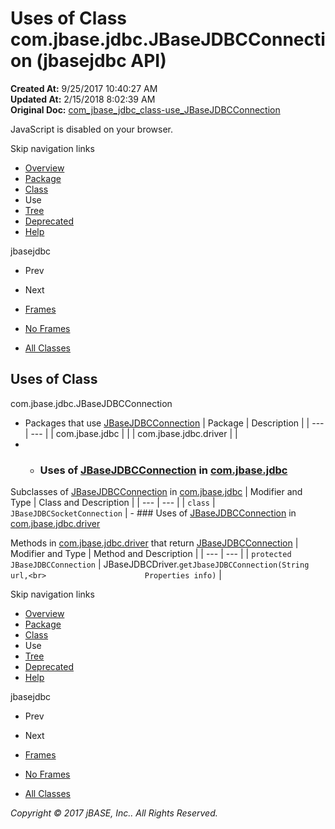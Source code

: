 # Uses of Class com.jbase.jdbc.JBaseJDBCConnection (jbasejdbc   API)

**Created At:** 9/25/2017 10:40:27 AM  
**Updated At:** 2/15/2018 8:02:39 AM  
**Original Doc:** [com_jbase_jdbc_class-use_JBaseJDBCConnection](https://docs.jbase.com/39229-class-use/com_jbase_jdbc_class-use_JBaseJDBCConnection)  

<!--<br>    try {<br>        if (location.href.indexOf('is-external=true') == -1) {<br>            parent.document.title="Uses of Class com.jbase.jdbc.JBaseJDBCConnection (jbasejdbc   API)";<br>        }<br>    }<br>    catch(err) {<br>    }<br>//-->
JavaScript is disabled on your browser.

Skip navigation links

- [Overview](../../../../overview-summary.html)
- [Package](/39228-jdbc/com_jbase_jdbc_package-summary)
- [Class](/39228-jdbc/com_jbase_jdbc_jbasejdbcconnection "class in com.jbase.jdbc")
- Use
- [Tree](/39228-jdbc/com_jbase_jdbc_package-tree)
- [Deprecated](../../../../deprecated-list.html)
- [Help](../../../../help-doc.html)


jbasejdbc <br>

- Prev
- Next


- [Frames](../../../../index.html?com/jbase/jdbc/class-use//39229-class-use/com_jbase_jdbc_class-use_JBaseJDBCConnection)
- [No Frames](/39229-class-use/com_jbase_jdbc_class-use_JBaseJDBCConnection)


- [All Classes](../../../../allclasses-noframe.html)


<!--<br>  allClassesLink = document.getElementById("allclasses\_navbar\_top");<br>  if(window==top) {<br>    allClassesLink.style.display = "block";<br>  }<br>  else {<br>    allClassesLink.style.display = "none";<br>  }<br>  //-->

## Uses of Class
com.jbase.jdbc.JBaseJDBCConnection

- Packages that use [JBaseJDBCConnection](/39228-jdbc/com_jbase_jdbc_jbasejdbcconnection "class in com.jbase.jdbc") | Package | Description |
| --- | --- |
| com.jbase.jdbc |   |
| com.jbase.jdbc.driver |   |
- - ### Uses of [JBaseJDBCConnection](/39228-jdbc/com_jbase_jdbc_jbasejdbcconnection "class in com.jbase.jdbc") in [com.jbase.jdbc](/39228-jdbc/com_jbase_jdbc_package-summary)


Subclasses of [JBaseJDBCConnection](/39228-jdbc/com_jbase_jdbc_jbasejdbcconnection "class in com.jbase.jdbc") in [com.jbase.jdbc](/39228-jdbc/com_jbase_jdbc_package-summary) | Modifier and Type | Class and Description |
| --- | --- |
| `class` | `JBaseJDBCSocketConnection`  |
    - ### Uses of [JBaseJDBCConnection](/39228-jdbc/com_jbase_jdbc_jbasejdbcconnection "class in com.jbase.jdbc") in [com.jbase.jdbc.driver](/39230-driver/com_jbase_jdbc_driver_package-summary)


Methods in [com.jbase.jdbc.driver](/39230-driver/com_jbase_jdbc_driver_package-summary) that return [JBaseJDBCConnection](/39228-jdbc/com_jbase_jdbc_jbasejdbcconnection "class in com.jbase.jdbc") | Modifier and Type | Method and Description |
| --- | --- |
| `protected JBaseJDBCConnection` | JBaseJDBCDriver.`getJbaseJDBCConnection(String url,<br>                      Properties info)`  |

Skip navigation links

- [Overview](../../../../overview-summary.html)
- [Package](/39228-jdbc/com_jbase_jdbc_package-summary)
- [Class](/39228-jdbc/com_jbase_jdbc_jbasejdbcconnection "class in com.jbase.jdbc")
- Use
- [Tree](/39228-jdbc/com_jbase_jdbc_package-tree)
- [Deprecated](../../../../deprecated-list.html)
- [Help](../../../../help-doc.html)


jbasejdbc <br>

- Prev
- Next


- [Frames](../../../../index.html?com/jbase/jdbc/class-use//39229-class-use/com_jbase_jdbc_class-use_JBaseJDBCConnection)
- [No Frames](/39229-class-use/com_jbase_jdbc_class-use_JBaseJDBCConnection)


- [All Classes](../../../../allclasses-noframe.html)


<!--<br>  allClassesLink = document.getElementById("allclasses\_navbar\_bottom");<br>  if(window==top) {<br>    allClassesLink.style.display = "block";<br>  }<br>  else {<br>    allClassesLink.style.display = "none";<br>  }<br>  //-->

*Copyright © 2017 jBASE, Inc.. All Rights Reserved.*
